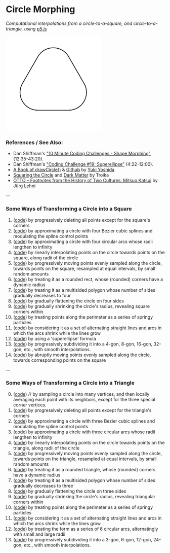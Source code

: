 # Circle Morphing

*Computational interpolations from a circle-to-a-square, and circle-to-a-triangle, using [p5.js](p5js.org)*

![Morph #06 from Circle to Triangle](ct6_300.gif)

### References / See Also:

* Dan Shiffman's ["10 Minute Coding Challenges - Shape Morphing"](https://www.youtube.com/watch?v=Md5LIDW0RyY&t=12m35s) (12:35-43:20). 
* Dan Shiffman's ["Coding Challenge #19: Superellipse"](https://www.youtube.com/watch?v=z86cx2A4_3E&t=4m22s) (4:22-12:00).
* [A Book of drawCircle()](http://sfpcyukiy.tumblr.com/post/104067533568/a-book-of-drawcircle) & [Github](https://github.com/yukiy/drawCircle) by [Yuki Yoshida](http://sfpc.io/people/yuki-yoshida/)
* [Squaring the Circle](http://troika.uk.com/work/squaring-the-circle/) and [Dark Matter](https://www.youtube.com/watch?v=5q5G0jP9cTw) by Troika
* [OTTO – Footnotes from the History of Two Cultures: Mitsuo Katsui](https://vimeo.com/129666491) by Jürg Lehni 

--
### Some Ways of Transforming a Circle into a Square


1. ([code](circle-to-square/circle01/sketch.js)) by progressively deleting all points except for the square's corners
2. ([code](circle-to-square/circle02/sketch.js)) by approximating a circle with four Bezier cubic splines and modulating the spline control points
3. ([code](circle-to-square/circle03/sketch.js)) by approximating a circle with four circular arcs whose radii lengthen to infinity
4. ([code](circle-to-square/circle04/sketch.js)) by linearly interpolating points on the circle towards points on the square, along radii of the circle
5. ([code](circle-to-square/circle05/sketch.js)) by progressively moving points evenly sampled along the circle, towards points on the square, resampled at equal intervals, by small random amounts
6. ([code](circle-to-square/circle06/sketch.js)) by treating it as a rounded rect, whose (rounded) corners have a dynamic radius
7. ([code](circle-to-square/circle07/sketch.js)) by treating it as a multisided polygon whose number of sides gradually decreases to four
8. ([code](circle-to-square/circle08/sketch.js)) by gradually flattening the circle on four sides
9. ([code](circle-to-square/circle09/sketch.js)) by gradually shrinking the circle's radius, revealing square corners within
10. ([code](circle-to-square/circle10/sketch.js)) by treating points along the perimeter as a series of springy particles
11. ([code](circle-to-square/circle11/sketch.js)) by considering it as a set of alternating straight lines and arcs in which the arcs shrink while the lines grow
12. ([code](circle-to-square/circle12/sketch.js)) by using a 'superellipse' formula
13.  ([code](circle-to-square/circle13/sketch.js)) by progressively subdividing it into a 4-gon, 8-gon, 16-gon, 32-gon, etc., with smooth interpolations.
14. ([code](circle-to-square/circle14/sketch.js)) by abruptly moving points evenly sampled along the circle, towards corresponding points on the square


--
### Some Ways of Transforming a Circle into a Triangle

0. ([code](circle-to-triangle/circle00/sketch.js)) // by sampling a circle into many vertices, and then locally averaging each point with its neighbors, except for the three special corner vertices.
1. ([code](circle-to-triangle/circle01/sketch.js)) by progressively deleting all points except for the triangle's corners
2. ([code](circle-to-triangle/circle02/sketch.js)) by approximating a circle with three Bezier cubic splines and modulating the spline control points
3. ([code](circle-to-triangle/circle03/sketch.js)) by approximating a circle with three circular arcs whose radii lengthen to infinity
4. ([code](circle-to-triangle/circle04/sketch.js)) by linearly interpolating points on the circle towards points on the triangle, along radii of the circle
5. ([code](circle-to-triangle/circle05/sketch.js)) by progressively moving points evenly sampled along the circle, towards points on the triangle, resampled at equal intervals, by small random amounts
6. ([code](circle-to-triangle/circle06/sketch.js)) by treating it as a rounded triangle, whose (rounded) corners have a dynamic radius
7. ([code](circle-to-triangle/circle07/sketch.js)) by treating it as a multisided polygon whose number of sides gradually decreases to three
8. ([code](circle-to-triangle/circle08/sketch.js)) by gradually flattening the circle on three sides
9. ([code](circle-to-triangle/circle09/sketch.js)) by gradually shrinking the circle's radius, revealing triangular corners within
10. ([code](circle-to-triangle/circle10/sketch.js)) by treating points along the perimeter as a series of springy particles
11. ([code](circle-to-triangle/circle11/sketch.js)) by considering it as a set of alternating straight lines and arcs in which the arcs shrink while the lines grow
12. ([code](circle-to-triangle/circle12/sketch.js)) by treating the form as a series of 6 circular arcs, alternatingly with small and large radii
13.  ([code](circle-to-triangle/circle13/sketch.js)) by progressively subdividing it into a 3-gon, 6-gon, 12-gon, 24-gon, etc., with smooth interpolations.




